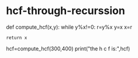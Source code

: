 # hcf-through-recurssion
def compute_hcf(x,y):
    while y%x!=0:
        r=y%x
        y=x
        x=r

    return x

hcf=compute_hcf(300,400)
print("the h c f is:",hcf)
